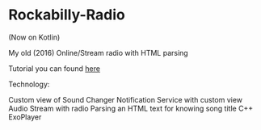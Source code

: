 # Rockabilly-Radio

(Now on Kotlin)

My old (2016) Online/Stream radio with HTML parsing

Tutorial you can found [here](https://tproger.ru/articles/android-online-radio/)

Technology:

Custom view of Sound Changer
Notification Service with custom view
Audio Stream with radio
Parsing an HTML text for knowing song title
C++ ExoPlayer
